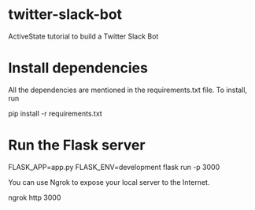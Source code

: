 # twitter-slack-bot
ActiveState tutorial to build a Twitter Slack Bot

# Install dependencies

All the dependencies are mentioned in the requirements.txt file. To install, run

pip install -r requirements.txt

# Run the Flask server

FLASK_APP=app.py FLASK_ENV=development flask run -p 3000

You can use Ngrok to expose your local server to the Internet.

ngrok http 3000
